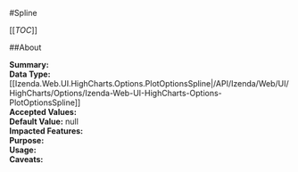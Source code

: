 #Spline

[[_TOC_]]

##About

**Summary:**   
**Data Type:** [[Izenda.Web.UI.HighCharts.Options.PlotOptionsSpline|/API/Izenda/Web/UI/HighCharts/Options/Izenda-Web-UI-HighCharts-Options-PlotOptionsSpline]]  
**Accepted Values:**   
**Default Value:** null  
**Impacted Features:**   
**Purpose:**   
**Usage:**   
**Caveats:**   

